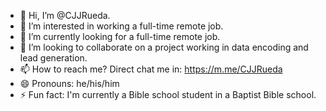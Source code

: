 - 👋 Hi, I’m @CJJRueda.
- 👀 I’m interested in working a full-time remote job.
- 🌱 I’m currently looking for a full-time remote job.
- 💞️ I’m looking to collaborate on a project working in data encoding and lead generation.
- 📫 How to reach me? Direct chat me in: https://m.me/CJJRueda
- 😄 Pronouns: he/his/him
- ⚡ Fun fact: I'm currently a Bible school student in a Baptist Bible school.

<!---
CJJRueda/CJJRueda is a ✨ special ✨ repository because its `README.md` (this file) appears on your GitHub profile.
You can click the Preview link to take a look at your changes.
--->
